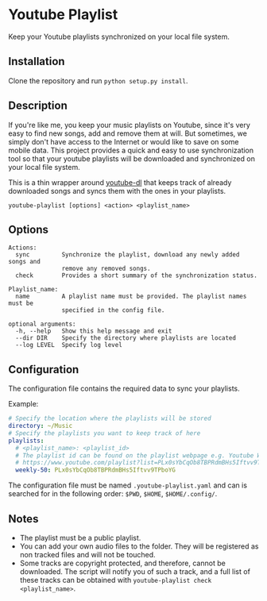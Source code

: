 # Youtube Playlist

Keep your Youtube playlists synchronized on your local file system.

## Installation

Clone the repository and run `python setup.py install`.

## Description

If you're like me, you keep your music playlists on Youtube, since it's very easy to find new songs, add and remove them at will. But sometimes, we simply don't have access to the Internet or would like to save on some mobile data. This project provides a quick and easy to use synchronization tool so that your youtube playlists will be downloaded and synchronized on your local file system.

This is a thin wrapper around [youtube-dl](https://github.com/rg3/youtube-dl/) that keeps track of already downloaded songs and syncs them with the ones in your playlists.

```
youtube-playlist [options] <action> <playlist_name>
```

## Options

```
Actions:
  sync         Synchronize the playlist, download any newly added songs and
               remove any removed songs.
  check        Provides a short summary of the synchronization status.

Playlist_name:
  name         A playlist name must be provided. The playlist names must be
               specified in the config file.

optional arguments:
  -h, --help   Show this help message and exit
  --dir DIR    Specify the directory where playlists are located
  --log LEVEL  Specify log level
```

## Configuration
The configuration file contains the required data to sync your playlists.

Example:
```yaml
# Specify the location where the playlists will be stored
directory: ~/Music
# Specify the playlists you want to keep track of here
playlists:
  # <playlist_name>: <playlist_id>
  # The playlist id can be found on the playlist webpage e.g. Youtube Weekly Top 50
  # https://www.youtube.com/playlist?list=PLx0sYbCqOb8TBPRdmBHs5Iftvv9TPboYG
  weekly-50: PLx0sYbCqOb8TBPRdmBHs5Iftvv9TPboYG
```

The configuration file must be named `.youtube-playlist.yaml` and can is searched for in the following order: `$PWD`, `$HOME`, `$HOME/.config/`.

## Notes
- The playlist must be a public playlist.
- You can add your own audio files to the folder. They will be registered as non tracked files and will not be touched.
- Some tracks are copyright protected, and therefore, cannot be downloaded. The script will notify you of such a track, and a full list of these tracks can be obtained with `youtube-playlist check <playlist_name>`.
